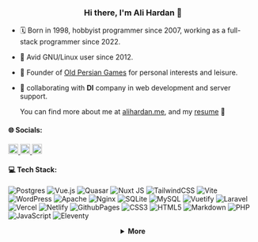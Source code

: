 <h3 align="center">Hi there, I'm Ali Hardan 👋</h3>

- 🗓 Born in 1998, hobbyist programmer since 2007, working as a full-stack programmer since 2022.

- 🐧 Avid GNU/Linux user since 2012.

- 🔭 Founder of [Old Persian Games](https://oldpersiangames.org/) for personal interests and leisure.

- 👯 collaborating with **DI** company in web development and server support.

  You can find more about me at [alihardan.me](https://alihardan.me/), and my [resume](https://alihardan.me/resume.pdf) 🎡

#### 🌐 Socials:

<div align="left">
  <a href="https://t.me/alihardan" target="_blank">
    <img src="https://img.shields.io/static/v1?message=Telegram&logo=telegram&label=&color=2CA5E0&logoColor=white&labelColor=&style=flat" height="20" alt="telegram logo"  />
  </a>
  <a href="https://linkedin.com/in/alihardan" target="_blank">
    <img src="https://img.shields.io/static/v1?message=LinkedIn&logo=linkedin&label=&color=0077B5&logoColor=white&labelColor=&style=flat" height="20" alt="linkedin logo"  />
  </a>
  <a href="https://stackoverflow.com/users/1552260" target="_blank">
    <img src="https://img.shields.io/static/v1?message=Stackoverflow&logo=stackoverflow&label=&color=FE7A16&logoColor=white&labelColor=&style=flat" height="20" alt="stackoverflow logo"  />
  </a>
</div>

#### 💻 Tech Stack:

![Postgres](https://img.shields.io/badge/postgres-%23316192.svg?style=flat&logo=postgresql&logoColor=white) ![Vue.js](https://img.shields.io/badge/vue.js-%2335495e.svg?style=flat&logo=vuedotjs&logoColor=%234FC08D) ![Quasar](https://img.shields.io/badge/Quasar-16B7FB?style=flat&logo=quasar&logoColor=black) ![Nuxt JS](https://img.shields.io/badge/Nuxt-002E3B?style=flat&logo=nuxt.js&logoColor=#00DC82) ![TailwindCSS](https://img.shields.io/badge/tailwindcss-%2338B2AC.svg?style=flat&logo=tailwind-css&logoColor=white) ![Vite](https://img.shields.io/badge/vite-%23646CFF.svg?style=flat&logo=vite&logoColor=white) ![WordPress](https://img.shields.io/badge/wordpress-%23646CFF.svg?style=flat&logo=wordpress&logoColor=white) ![Apache](https://img.shields.io/badge/apache-%23D42029.svg?style=flat&logo=apache&logoColor=white) ![Nginx](https://img.shields.io/badge/nginx-%23009639.svg?style=flat&logo=nginx&logoColor=white) ![SQLite](https://img.shields.io/badge/sqlite-%2307405e.svg?style=flat&logo=sqlite&logoColor=white) ![MySQL](https://img.shields.io/badge/mysql-%2300000f.svg?style=flat&logo=mysql&logoColor=white) ![Vuetify](https://img.shields.io/badge/Vuetify-1867C0?style=flat&logo=vuetify&logoColor=AEDDFF) ![Laravel](https://img.shields.io/badge/laravel-%23FF2D20.svg?style=flat&logo=laravel&logoColor=white) ![Vercel](https://img.shields.io/badge/vercel-%23000000.svg?style=flat&logo=vercel&logoColor=white) ![Netlify](https://img.shields.io/badge/netlify-%23000000.svg?style=flat&logo=netlify&logoColor=#00C7B7) ![GithubPages](https://img.shields.io/badge/github%20pages-121013?style=flat&logo=github&logoColor=white) ![CSS3](https://img.shields.io/badge/css3-%231572B6.svg?style=flat&logo=css3&logoColor=white) ![HTML5](https://img.shields.io/badge/html5-%23E34F26.svg?style=flat&logo=html5&logoColor=white) ![Markdown](https://img.shields.io/badge/markdown-%23000000.svg?style=flat&logo=markdown&logoColor=white) ![PHP](https://img.shields.io/badge/php-%23777BB4.svg?style=flat&logo=php&logoColor=white) ![JavaScript](https://img.shields.io/badge/javascript-%23323330.svg?style=flat&logo=javascript&logoColor=%23F7DF1E) ![Eleventy](https://img.shields.io/badge/Eleventy-black?style=flat&logo=eleventy)

<details align="center">
    <summary>
        <b>More</b><br>
    </summary>

<p><img align="left" src="https://github-readme-stats-eight-green-58.vercel.app/api/top-langs?username=alihardan&show_icons=true&locale=en&layout=compact" alt="alihardan" /></p>

<p>&nbsp;<img align="center" src="https://github-readme-stats-eight-green-58.vercel.app/api?username=alihardan&show_icons=true&locale=en" alt="alihardan" /></p>

<p><img align="center" src="https://github-readme-streak-stats.herokuapp.com/?user=alihardan&" alt="alihardan" /></p>

</details>
